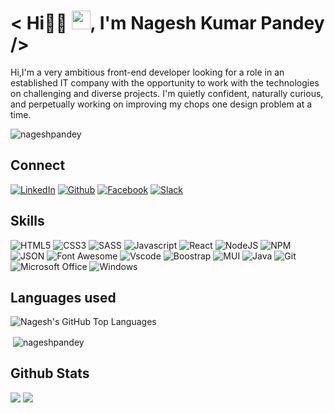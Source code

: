 # **\< Hi👩‍💻 <img src="https://raw.githubusercontent.com/MartinHeinz/MartinHeinz/master/wave.gif" width="30px">, I'm Nagesh Kumar Pandey \/>**
Hi,I'm a very ambitious front-end developer looking for a role in an established IT company with the opportunity to work with the technologies on challenging and diverse projects. I'm quietly confident, naturally curious, and perpetually working on improving my chops one design problem at a time.

<p align="left"> <img src="https://komarev.com/ghpvc/?username=nagesh1401&label=Profile%20views&color=0e75b6&style=flat" alt="nageshpandey" /> </p>

## Connect
[![LinkedIn](https://img.shields.io/badge/LinkedIn-0077B5?style=for-the-badge&logo=linkedin&logoColor=white)](https://www.linkedin.com/in/nageshpandey/)
[![Github](https://img.shields.io/badge/GitHub-100000?style=for-the-badge&logo=github&logoColor=white)](https://github.com/nageshpandey)
[![Facebook](https://img.shields.io/badge/Facebook-1877F2?style=for-the-badge&logo=facebook&logoColor=white)](https://www.facebook.com/nagesh.pandey.9083)
[![Slack](https://img.shields.io/badge/Slack-4A154B?style=for-the-badge&logo=slack&logoColor=white)](https://app.slack.com/client/TN7HY14KE/D03ATSTRBJS)

## Skills
![HTML5](https://img.shields.io/badge/HTML5-E34F26?style=for-the-badge&logo=html5&logoColor=white)
![CSS3](https://img.shields.io/badge/CSS3-1572B6?style=for-the-badge&logo=css3&logoColor=white)
![SASS](https://img.shields.io/badge/Sass-CC6699?style=for-the-badge&logo=sass&logoColor=white)
![Javascript](https://img.shields.io/badge/JavaScript-323330?style=for-the-badge&logo=javascript&logoColor=F7DF1E)
![React](https://img.shields.io/badge/React-20232A?style=for-the-badge&logo=react&logoColor=61DAFB)
![NodeJS](https://img.shields.io/badge/node.js-6DA55F?style=for-the-badge&logo=node.js&logoColor=white)
![NPM](https://img.shields.io/badge/npm-CB3837?style=for-the-badge&logo=npm&logoColor=white)
![JSON](https://img.shields.io/badge/json-5E5C5C?style=for-the-badge&logo=json&logoColor=white)
![Font Awesome](https://img.shields.io/badge/Font_Awesome-339AF0?style=for-the-badge&logo=fontawesome&logoColor=white)
![Vscode](https://img.shields.io/badge/Visual_Studio_Code-0078D4?style=for-the-badge&logo=visual%20studio%20code&logoColor=white)
![Boostrap](https://img.shields.io/badge/Bootstrap-563D7C?style=for-the-badge&logo=bootstrap&logoColor=white)
![MUI](https://img.shields.io/badge/MUI-%230081CB.svg?style=for-the-badge&logo=mui&logoColor=white)
![Java](https://img.shields.io/badge/Java-ED8B00?style=for-the-badge&logo=java&logoColor=white)
![Git](https://img.shields.io/badge/GIT-E44C30?style=for-the-badge&logo=git&logoColor=white)
![Microsoft Office](https://img.shields.io/badge/Microsoft_Office-D83B01?style=for-the-badge&logo=microsoft-office&logoColor=white)
![Windows](https://img.shields.io/badge/Windows-0078D6?style=for-the-badge&logo=windows&logoColor=white)



## Languages used
<img alt="Nagesh's GitHub Top Languages" src="https://github-readme-stats-anuraghazra1.vercel.app/api/top-langs/?username=nageshpandey&langs_count=10&layout=compact&theme=radical" /> <p>&nbsp;<img align="center" src="https://github-readme-stats.vercel.app/api?username=nageshpandey&show_icons=true&theme=radical&locale=en" alt="nageshpandey" /></p>

## Github Stats
![](https://github-profile-trophy.vercel.app/?username=nageshpandey)
![](https://activity-graph.herokuapp.com/graph?username=nageshpandey&theme=xcode)
